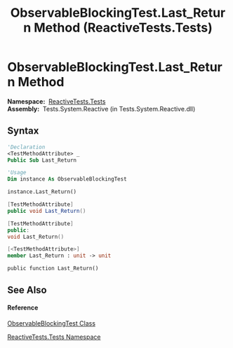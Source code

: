 ﻿---
title: ObservableBlockingTest.Last_Return Method  (ReactiveTests.Tests)
TOCTitle: Last_Return Method
ms:assetid: M:ReactiveTests.Tests.ObservableBlockingTest.Last_Return
ms:mtpsurl: https://msdn.microsoft.com/en-us/library/reactivetests.tests.observableblockingtest.last_return(v=VS.103)
ms:contentKeyID: 36619098
ms.date: 06/28/2011
mtps_version: v=VS.103
f1_keywords:
- ReactiveTests.Tests.ObservableBlockingTest.Last_Return
dev_langs:
- CSharp
- JScript
- VB
- FSharp
- c++
---

# ObservableBlockingTest.Last\_Return Method

**Namespace:**  [ReactiveTests.Tests](hh289046\(v=vs.103\).md)  
**Assembly:**  Tests.System.Reactive (in Tests.System.Reactive.dll)

## Syntax

``` vb
'Declaration
<TestMethodAttribute> _
Public Sub Last_Return
```

``` vb
'Usage
Dim instance As ObservableBlockingTest

instance.Last_Return()
```

``` csharp
[TestMethodAttribute]
public void Last_Return()
```

``` c++
[TestMethodAttribute]
public:
void Last_Return()
```

``` fsharp
[<TestMethodAttribute>]
member Last_Return : unit -> unit 
```

``` jscript
public function Last_Return()
```

## See Also

#### Reference

[ObservableBlockingTest Class](hh315164\(v=vs.103\).md)

[ReactiveTests.Tests Namespace](hh289046\(v=vs.103\).md)

